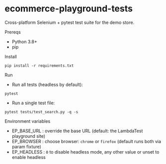 # ecommerce-playground-tests

Cross-platform Selenium + pytest test suite for the demo store.

Prereqs
- Python 3.8+
- pip

Install
```
pip install -r requirements.txt
```

Run
- Run all tests (headless by default):
```
pytest
```

- Run a single test file:
```
pytest tests/test_search.py -q -s
```

Environment variables
- EP_BASE_URL : override the base URL (default: the LambdaTest playground site)
- EP_BROWSER : choose browser: `chrome` or `firefox` (default runs both via param fixture)
- EP_HEADLESS : `0` to disable headless mode, any other value or unset to enable headless
